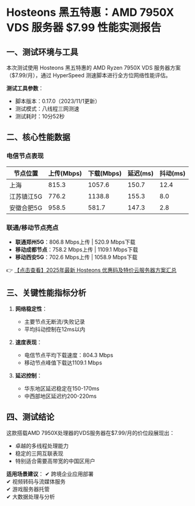 # Hosteons 黑五特惠：AMD 7950X VDS 服务器 $7.99 性能实测报告

## 一、测试环境与工具

本次测试使用 Hosteons 黑五特惠的 AMD Ryzen 7950X VDS 服务器方案（$7.99/月），通过 HyperSpeed 测速脚本进行全方位网络性能评估。

**测试工具参数**：
- 脚本版本：0.17.0（2023/11/1更新）
- 测试模式：八线程三网测速
- 测试耗时：10分52秒

## 二、核心性能数据

### 电信节点表现
| 节点位置 | 上传(Mbps) | 下载(Mbps) | 延迟(ms) | 抖动(ms) |
|----------|------------|------------|----------|----------|
| 上海     | 815.3      | 1057.6     | 150.7    | 12.4     |
| 江苏镇江5G | 776.2    | 1138.8     | 155.3    | 8.0      |
| 安徽合肥5G | 958.5    | 581.7      | 147.3    | 2.8      |

### 联通/移动节点亮点
- **联通郑州5G**：806.8 Mbps上传 | 520.9 Mbps下载
- **移动成都节点**：758.2 Mbps上传 | 1109.1 Mbps下载
- **移动西安5G**：702.6 Mbps上传 | 1058.9 Mbps下载

👉 [【点击查看】2025年最新 Hosteons 优惠码及特价云服务器方案汇总](https://bit.ly/hosteons)

## 三、关键性能指标分析

1. **网络稳定性**：
   - 主要节点无断流/失败记录
   - 平均抖动控制在12ms以内

2. **速度表现**：
   - 电信节点平均下载速度：804.3 Mbps
   - 移动节点峰值下载达1109.1 Mbps

3. **延迟控制**：
   - 华东地区延迟稳定在150-170ms
   - 中西部地区延迟约200-220ms

## 四、测试结论

这款搭载AMD 7950X处理器的VDS服务器在$7.99/月的价位段展现出：
- 卓越的多线程处理能力
- 稳定的三网互联表现
- 特别适合需要高带宽的中国区用户

**适用场景建议**：
✔ 跨境企业应用部署  
✔ 视频转码与流媒体服务  
✔ 游戏服务器托管  
✔ 大数据处理与分析